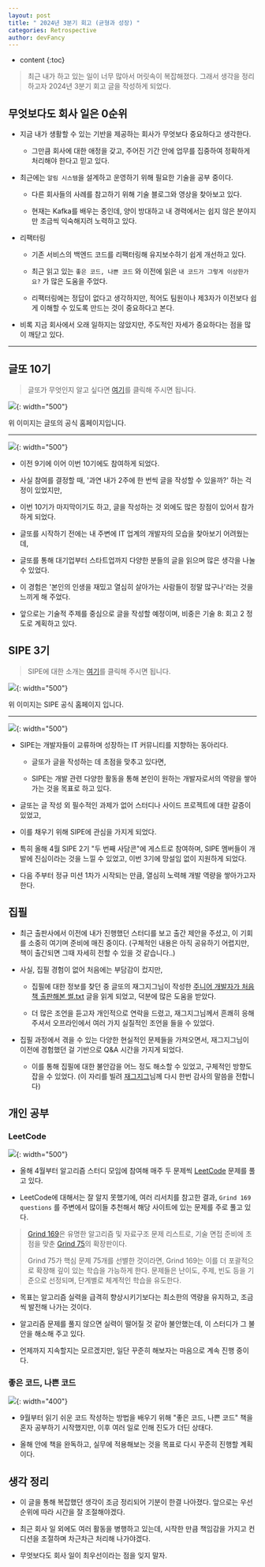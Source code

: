 ```yaml
---
layout: post
title: " 2024년 3분기 회고 (균형과 성장) "
categories: Retrospective
author: devFancy
---
```

* content
{:toc}

> 최근 내가 하고 있는 일이 너무 많아서 머릿속이 복잡해졌다. 그래서 생각을 정리하고자 2024년 3분기 회고 글을 작성하게 되었다.

## 무엇보다도 회사 일은 0순위

* 지금 내가 생활할 수 있는 기반을 제공하는 회사가 무엇보다 중요하다고 생각한다.

    * 그만큼 회사에 대한 애정을 갖고, 주어진 기간 안에 업무를 집중하여 정확하게 처리해야 한다고 믿고 있다.

* 최근에는 `알림 시스템`을 설계하고 운영하기 위해 필요한 기술을 공부 중이다.

    * 다른 회사들의 사례를 참고하기 위해 기술 블로그와 영상을 찾아보고 있다.

    * 현재는 Kafka를 배우는 중인데, 양이 방대하고 내 경력에서는 쉽지 않은 분야지만 조금씩 익숙해지려 노력하고 있다.

* 리팩터링

    * 기존 서비스의 백엔드 코드를 리팩터링해 유지보수하기 쉽게 개선하고 있다.

    * 최근 읽고 있는 `좋은 코드, 나쁜 코드` 와 이전에 읽은 `내 코드가 그렇게 이상한가요?` 가 많은 도움을 주었다.

    * 리팩터링에는 정답이 없다고 생각하지만, 적어도 팀원이나 제3자가 이전보다 쉽게 이해할 수 있도록 만드는 것이 중요하다고 본다.

* 비록 지금 회사에서 오래 일하지는 않았지만, 주도적인 자세가 중요하다는 점을 많이 깨닫고 있다.


---

## 글또 10기

> 글또가 무엇인지 알고 싶다면 [여기](https://geultto.github.io/)를 클릭해 주시면 됩니다.

![](/assets/img/retrospective/geultto_home.png){: width="500"}

위 이미지는 글또의 공식 홈페이지입니다.

---

![](/assets/img/retrospective/Geultto_3_passed.png){: width="500"}


* 이전 9기에 이어 이번 10기에도 참여하게 되었다. 

* 사실 참여를 결정할 때, '과연 내가 2주에 한 번씩 글을 작성할 수 있을까?' 하는 걱정이 있었지만, 

* 이번 10기가 마지막이기도 하고, 글을 작성하는 것 외에도 많은 장점이 있어서 참가하게 되었다.


* 글또를 시작하기 전에는 내 주변에 IT 업계의 개발자의 모습을 찾아보기 어려웠는데, 

* 글또를 통해 대기업부터 스타트업까지 다양한 분들의 글을 읽으며 많은 생각을 나눌 수 있었다.

* 이 경험은 '본인의 인생을 재밌고 열심히 살아가는 사람들이 정말 많구나'라는 것을 느끼게 해 주었다.


* 앞으로는 기술적 주제를 중심으로 글을 작성할 예정이며, 비중은 기술 8: 회고 2 정도로 계획하고 있다.

## SIPE 3기

> SIPE에 대한 소개는 [여기](https://sipe.team/about)를 클릭해 주시면 됩니다.

![](/assets/img/retrospective/sipe_home.png){: width="500"}

위 이미지는 SIPE 공식 홈페이지 입니다.

---

![](/assets/img/retrospective/SIPE_3_passed.png){: width="500"}


* SIPE는 개발자들이 교류하며 성장하는 IT 커뮤니티를 지향하는 동아리다. 

    * 글또가 글을 작성하는 데 초점을 맞추고 있다면, 

    * SIPE는 개발 관련 다양한 활동을 통해 본인이 원하는 개발자로서의 역량을 쌓아가는 것을 목표로 하고 있다.

* 글또는 글 작성 외 필수적인 과제가 없어 스터디나 사이드 프로젝트에 대한 갈증이 있었고, 

* 이를 채우기 위해 SIPE에 관심을 가지게 되었다. 

* 특히 올해 4월 SIPE 2기 "두 번째 사담콘"에 게스트로 참여하며, SIPE 멤버들이 개발에 진심이라는 것을 느낄 수 있었고, 이번 3기에 망설임 없이 지원하게 되었다.

* 다음 주부터 정규 미션 1차가 시작되는 만큼, 열심히 노력해 개발 역량을 쌓아가고자 한다.

## 집필

* 최근 출판사에서 이전에 내가 진행했던 스터디를 보고 출간 제안을 주셨고, 이 기회를 소중히 여기며 준비에 매진 중이다. (구체적인 내용은 아직 공유하기 어렵지만, 책이 출간되면 그때 자세히 전할 수 있을 것 같습니다..)

* 사실, 집필 경험이 없어 처음에는 부담감이 컸지만,

    * 집필에 대한 정보를 찾던 중 글또의 재그지그님이 작성한 [주니어 개발자가 처음 책 출판해본 썰.txt](https://wormwlrm.github.io/2021/09/12/Review-of-Book-Publication.html) 글을 읽게 되었고, 덕분에 많은 도움을 받았다.

    * 더 많은 조언을 듣고자 개인적으로 연락을 드렸고, 재그지그님께서 흔쾌히 응해 주셔서 오프라인에서 여러 가지 실질적인 조언을 들을 수 있었다.

* 집필 과정에서 겪을 수 있는 다양한 현실적인 문제들을 가져오면서, 재그지그님이 이전에 경험했던 걸 기반으로 Q&A 시간을 가지게 되었다.

    * 이를 통해 집필에 대한 불안감을 어느 정도 해소할 수 있었고, 구체적인 방향도 잡을 수 있었다. (이 자리를 빌려 [재그지그](https://wormwlrm.github.io/)님께 다시 한번 감사의 말씀을 전합니다)

## 개인 공부

### LeetCode

![](/assets/img/leetcode/LeetCode_Grind169_questions.png){: width="500"}

* 올해 4월부터 알고리즘 스터디 모임에 참여해 매주 두 문제씩 [LeetCode](https://github.com/devFancy/LeetCode) 문제를 풀고 있다. 

* LeetCode에 대해서는 잘 알지 못했기에, 여러 리서치를 참고한 결과, `Grind 169 questions` 를 주변에서 많이들 추천해서 해당 사이트에 있는 문제를 주로 풀고 있다.

> [Grind 169](https://www.techinterviewhandbook.org/grind75/?hours=10&weeks=15)은 유명한 알고리즘 및 자료구조 문제 리스트로, 기술 면접 준비에 초점을 맞춘 [Grind 75](https://www.techinterviewhandbook.org/grind75/)의 확장판이다.
>
> Grind 75가 핵심 문제 75개를 선별한 것이라면, Grind 169는 이를 더 포괄적으로 확장해 깊이 있는 학습을 가능하게 한다. 
> 문제들은 난이도, 주제, 빈도 등을 기준으로 선정되며, 단계별로 체계적인 학습을 유도한다.

* 목표는 알고리즘 실력을 급격히 향상시키기보다는 최소한의 역량을 유지하고, 조금씩 발전해 나가는 것이다.

* 알고리즘 문제를 풀지 않으면 실력이 떨어질 것 같아 불안했는데, 이 스터디가 그 불안을 해소해 주고 있다. 

* 언제까지 지속할지는 모르겠지만, 일단 꾸준히 해보자는 마음으로 계속 진행 중이다.

### 좋은 코드, 나쁜 코드

![](/assets/img/goodcode/GoodCode_BadCode_book.png){: width="400"}

* 9월부터 읽기 쉬운 코드 작성하는 방법을 배우기 위해 "좋은 코드, 나쁜 코드" 책을 혼자 공부하기 시작했지만, 이후 여러 일로 인해 진도가 더딘 상태다.

* 올해 안에 책을 완독하고, 실무에 적용해보는 것을 목표로 다시 꾸준히 진행할 계획이다.

## 생각 정리

* 이 글을 통해 복잡했던 생각이 조금 정리되어 기분이 한결 나아졌다. 앞으로는 우선순위에 따라 시간을 잘 조절해야겠다.

* 최근 회사 일 외에도 여러 활동을 병행하고 있는데, 시작한 만큼 책임감을 가지고 컨디션을 조절하며 차근차근 처리해 나가야겠다.

* 무엇보다도 회사 일이 최우선이라는 점을 잊지 말자.